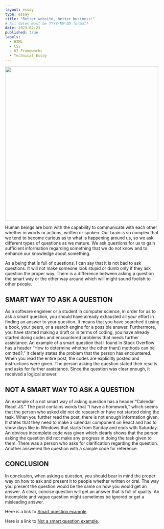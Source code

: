 ```yaml
---
layout: essay
type: essay
title: "Better website, better business!"
# All dates must be YYYY-MM-DD format!
date: 2023-02-23
published: true
labels:
  - HTML
  - CSS
  - UI Frameworks
  - Technical Essay
---
```


<img width="500px" class="float-end pe-4" href="[..img/foodland original.png](https://github.com/joelvanta/joelvanta.github.io/blob/965b427b5f00818cc0d6d8555f842b88c74e2292/essays/foodland%20original.png)">

<img width="500px" class="float-end pe-4" src="..img/foodland your choice.png">



Human beings are born with the capability to communicate with each other whether in words or actions, written or spoken. Our brain is so complex that we tend to become curious as to what is happening around us, so we ask different types of questions as we mature. We ask questions for us to gain sufficient information regarding something that we do not know and to enhance our knowledge about something. 

As a being that is full of questions, I can say that it is not bad to ask questions. It will not make someone look stupid or dumb only if they ask question the proper way. There is a difference between asking a question the smart way or the other way around which will might sound foolish to other people. 

## SMART WAY TO ASK A QUESTION

As a software engineer or a student in computer science, in order for us to ask a smart question, you should have already exhausted all your effort in finding an answer to your question. It means that you have searched it using a book, your peers, or a search engine for a possible answer. Furthermore, you have started making a draft or in terms of coding, you have already started doing codes and encountered problems that needs further assistance. An example of a smart question that I found in Stack Overflow has a header “How to determine whether the other than() methods can be omitted?.” It clearly states the problem that the person has encountered. When you read the entire post, the codes are explicitly posted and instructions were given. The person asking the question stated their results and asks for further assistance. Since the question was clear enough, it received a logical answer.

## NOT A SMART WAY TO ASK A QUESTION

An example of a not smart way of asking question has a header “Calendar React JS.” The post contains words that “I have a homework,” which seems that the person who asked did not do research or have not started doing the task. When you further read the post, there is not enough information given. It states that they need to make a calendar component on React and has to show days like in Windows that starts from Sunday and ends with Saturday. An obvious incomplete code was given which clearly shows that the person asking the question did not make any progress in doing the task given to them. There was a person who asks for clarification regarding the question. Another answered the question with a sample code for reference. 

## CONCLUSION

In conclusion, when asking a question,  you should bear in mind the proper way on how to ask and present it to people whether written or oral. The way you present the question would be the same on how you would get an answer. A clear, concise question will get an answer that is full of quality. An incomplete and vague question might sometimes be ignored or get a misleading answer.

Here is a link to [Smart question example](https://stackoverflow.com/questions/75254477/how-to-determine-whether-the-other-then-methods-can-be-omitted).

Here is a link to [Not a smart question example](https://stackoverflow.com/questions/75254473/calendar-react-js).
